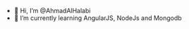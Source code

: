 - 👋 Hi, I’m @AhmadAlHalabi
- 🌱 I’m currently learning AngularJS, NodeJs and Mongodb


<!---
AhmadAlHalabi/AhmadAlHalabi is a ✨ special ✨ repository because its `README.md` (this file) appears on your GitHub profile.
You can click the Preview link to take a look at your changes.
--->
